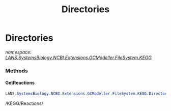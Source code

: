 ﻿---
title: Directories
---

# Directories
_namespace: [LANS.SystemsBiology.NCBI.Extensions.GCModeller.FileSystem.KEGG](N-LANS.SystemsBiology.NCBI.Extensions.GCModeller.FileSystem.KEGG.html)_





### Methods

#### GetReactions
```csharp
LANS.SystemsBiology.NCBI.Extensions.GCModeller.FileSystem.KEGG.Directories.GetReactions
```
/KEGG/Reactions/


